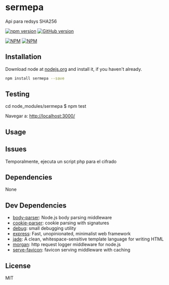 # sermepa 

Api para redsys SHA256

[![npm version](https://badge.fury.io/js/mongui.png)](http://badge.fury.io/js/sermepa)
[![GitHub version](https://badge.fury.io/gh/jjtortosa%2Fsermepa.png)](http://badge.fury.io/gh/jjtortosa%sermepa)

[![NPM](https://nodei.co/npm/sermepa.png?downloads=true&downloadRank=true)](https://nodei.co/npm/sermepa/) [![NPM](https://nodei.co/npm-dl/sermepa.png?months=6&height=3)](https://nodei.co/npm/sermepa/)

## Installation

Download node at [nodejs.org](http://nodejs.org) and install it, if you haven't already.

```sh
npm install sermepa --save
```

## Testing

cd node_modules/sermepa
$ npm test

Navegar a:
[http://localhost:3000/](http://localhost:3000/)

## Usage


## Issues

Temporalmente, ejecuta un script php para el cifrado


## Dependencies

None


## Dev Dependencies

- [body-parser](https://github.com/expressjs/body-parser): Node.js body parsing middleware
- [cookie-parser](https://github.com/expressjs/cookie-parser): cookie parsing with signatures
- [debug](https://github.com/visionmedia/debug): small debugging utility
- [express](https://github.com/strongloop/express): Fast, unopinionated, minimalist web framework
- [jade](https://github.com/jadejs/jade): A clean, whitespace-sensitive template language for writing HTML
- [morgan](https://github.com/expressjs/morgan): http request logger middleware for node.js
- [serve-favicon](https://github.com/expressjs/serve-favicon): favicon serving middleware with caching


## License

MIT

